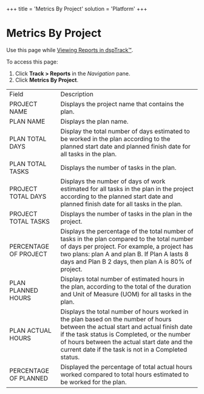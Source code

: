 +++
title = 'Metrics By Project'
solution = 'Platform'
+++

# Metrics By Project

<div class="use">

Use this page while [Viewing Reports in
dspTrack™](../Use_Cases/View_Reports_in_dspTrack.htm).

</div>

To access this page:

1.  Click **Track \> Reports** in the *Navigation* pane.
2.  Click **Metrics By
Project**.

|                       |                                                                                                                                                                                                                                                                                         |
| --------------------- | --------------------------------------------------------------------------------------------------------------------------------------------------------------------------------------------------------------------------------------------------------------------------------------- |
| Field                 | Description                                                                                                                                                                                                                                                                             |
| PROJECT NAME          | Displays the project name that contains the plan.                                                                                                                                                                                                                                       |
| PLAN NAME             | Displays the plan name.                                                                                                                                                                                                                                                                 |
| PLAN TOTAL DAYS       | Display the total number of days estimated to be worked in the plan according to the planned start date and planned finish date for all tasks in the plan.                                                                                                                              |
| PLAN TOTAL TASKS      | Displays the number of tasks in the plan.                                                                                                                                                                                                                                               |
| PROJECT TOTAL DAYS    | Displays the number of days of work estimated for all tasks in the plan in the project according to the planned start date and planned finish date for all tasks in the plan.                                                                                                           |
| PROJECT TOTAL TASKS   | Displays the number of tasks in the plan in the project.                                                                                                                                                                                                                                |
| PERCENTAGE OF PROJECT | Displays the percentage of the total number of tasks in the plan compared to the total number of days per project. For example, a project has two plans: plan A and plan B. If Plan A lasts 8 days and Plan B 2 days, then plan A is 80% of project.                                    |
| PLAN PLANNED HOURS    | Displays total number of estimated hours in the plan, according to the total of the duration and Unit of Measure (UOM) for all tasks in the plan.                                                                                                                                       |
| PLAN ACTUAL HOURS     | Displays the total number of hours worked in the plan based on the number of hours between the actual start and actual finish date if the task status is Completed, or the number of hours between the actual start date and the current date if the task is not in a Completed status. |
| PERCENTAGE OF PLANNED | Displayed the percentage of total actual hours worked compared to total hours estimated to be worked for the plan.                                                                                                                                                                      |
